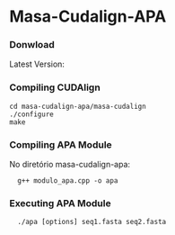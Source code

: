 # Masa-Cudalign-APA


### Donwload 

Latest Version: 

### Compiling CUDAlign 

```console
cd masa-cudalign-apa/masa-cudalign
./configure 
make 
```

### Compiling APA Module

No diretório masa-cudalign-apa: 

```console
  g++ modulo_apa.cpp -o apa 
```

### Executing APA Module

```console
  ./apa [options] seq1.fasta seq2.fasta 
```

  
